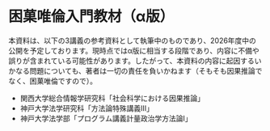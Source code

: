# 困菓唯倫入門教材（α版）

本資料は、以下の3講義の参考資料として執筆中のものであり、2026年度中の公開を予定しております。現時点ではα版に相当する段階であり、内容に不備や誤りが含まれている可能性があります。したがって、本資料の内容に起因するいかなる問題についても、著者は一切の責任を負いかねます（そもそも因果推論でなく、困菓唯倫ですので）。

- 関西大学総合情報学研究科「社会科学における因果推論」
- 神戸大学法学研究科「方法論特殊講義III」
- 神戸大学法学部「プログラム講義計量政治学方法論I」